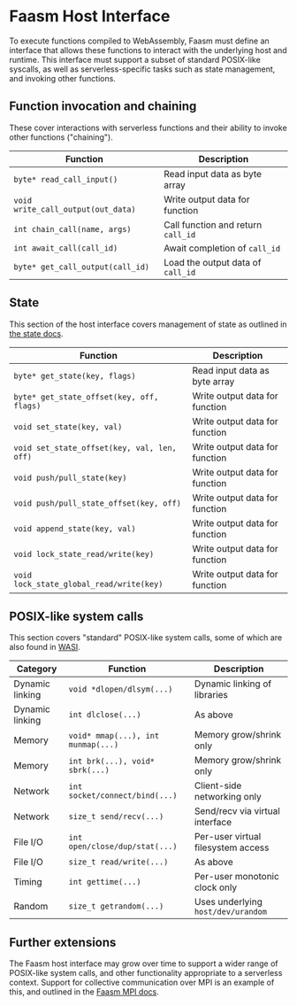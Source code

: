 # Faasm Host Interface

To execute functions compiled to WebAssembly, Faasm must define an interface
that allows these functions to interact with the underlying host and runtime.
This interface must support a subset of standard POSIX-like syscalls, as well 
as serverless-specific tasks such as state management, and invoking other 
functions.

## Function invocation and chaining

These cover interactions with serverless functions and their ability to invoke
other functions ("chaining").

| Function | Description  |
|---|---|
| `byte* read_call_input()` | Read input data as byte array | 
| `void write_call_output(out_data)` | Write output data for function |
| `int chain_call(name, args)` | Call function and return `call_id` |
| `int await_call(call_id)` | Await completion of `call_id` |
| `byte* get_call_output(call_id)` | Load the output data of `call_id` |

## State

This section of the host interface covers management of state as outlined in 
[the state docs](state.md).

| Function | Description  |
|---|---|
| `byte* get_state(key, flags)` | Read input data as byte array | 
| `byte* get_state_offset(key, off, flags)` | Write output data for function |
| `void set_state(key, val)` | Write output data for function |
| `void set_state_offset(key, val, len, off)` | Write output data for function |
| `void push/pull_state(key)` | Write output data for function |
| `void push/pull_state_offset(key, off)` | Write output data for function |
| `void append_state(key, val)` | Write output data for function |
| `void lock_state_read/write(key)` | Write output data for function |
| `void lock_state_global_read/write(key)` | Write output data for function |
 
## POSIX-like system calls

This section covers "standard" POSIX-like system calls, some of which are also found 
in [WASI](https://wasi.dev/).

| Category | Function | Description  |
|---|---|---|
| Dynamic linking | `void *dlopen/dlsym(...)` | Dynamic linking of libraries | 
| Dynamic linking | `int dlclose(...)` | As above |
| Memory | `void* mmap(...), int munmap(...)` | Memory grow/shrink only |
| Memory | `int brk(...), void* sbrk(...)` | Memory grow/shrink only |
| Network | `int socket/connect/bind(...)` | Client-side networking only |
| Network | `size_t send/recv(...)` | Send/recv via virtual interface |
| File I/O | `int open/close/dup/stat(...)` | Per-user virtual filesystem access |
| File I/O | `size_t read/write(...)` | As above |
| Timing | `int gettime(...)` | Per-user monotonic clock only |
| Random | `size_t getrandom(...)` | Uses underlying `host/dev/urandom` |
 
 ## Further extensions
 
 The Faasm host interface may grow over time to support a wider range of POSIX-like
 system calls, and other functionality appropriate to a serverless context. Support for
 collective communication over MPI is an example of this, and outlined in the 
 [Faasm MPI docs](mpi.md).
  